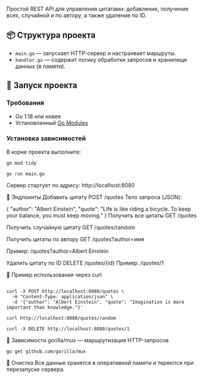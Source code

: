 
Простой REST API для управления цитатами: добавление, получение всех, случайной и по автору, а также удаление по ID.

## 📦 Структура проекта

- `main.go` — запускает HTTP-сервер и настраивает маршруты.
- `handler.go` — содержит логику обработки запросов и хранилище данных (в памяти).
  
## 🚀 Запуск проекта

### Требования

- Go 1.18 или новее
- Установленный [Go Modules](https://go.dev/doc/modules/setup)

### Установка зависимостей

В корне проекта выполните:

```
go mod tidy
```

```Запуск
go run main.go
```
Сервер стартует по адресу: http://localhost:8080

🔗 Эндпоинты
Добавить цитату
POST /quotes
Тело запроса (JSON):

{
  "author": "Albert Einstein",
  "quote": "Life is like riding a bicycle. To keep your balance, you must keep moving."
}
Получить все цитаты
GET /quotes

Получить случайную цитату
GET /quotes/random

Получить цитаты по автору
GET /quotes?author=имя

Пример: /quotes?author=Albert Einstein

Удалить цитату по ID
DELETE /quotes/{id}
Пример: /quotes/1

🧪 Пример использования через curl
```Добавить цитату:

curl -X POST http://localhost:8080/quotes \
  -H "Content-Type: application/json" \
  -d '{"author": "Albert Einstein", "quote": "Imagination is more important than knowledge."}'
```
```Получить случайную:
curl http://localhost:8080/quotes/random
```
```Удалить цитату:
curl -X DELETE http://localhost:8080/quotes/1
```
📎 Зависимости
gorilla/mux — маршрутизация HTTP-запросов

```Установить:
go get github.com/gorilla/mux
```
🧼 Очистка
Все данные хранятся в оперативной памяти и теряются при перезапуске сервера.
